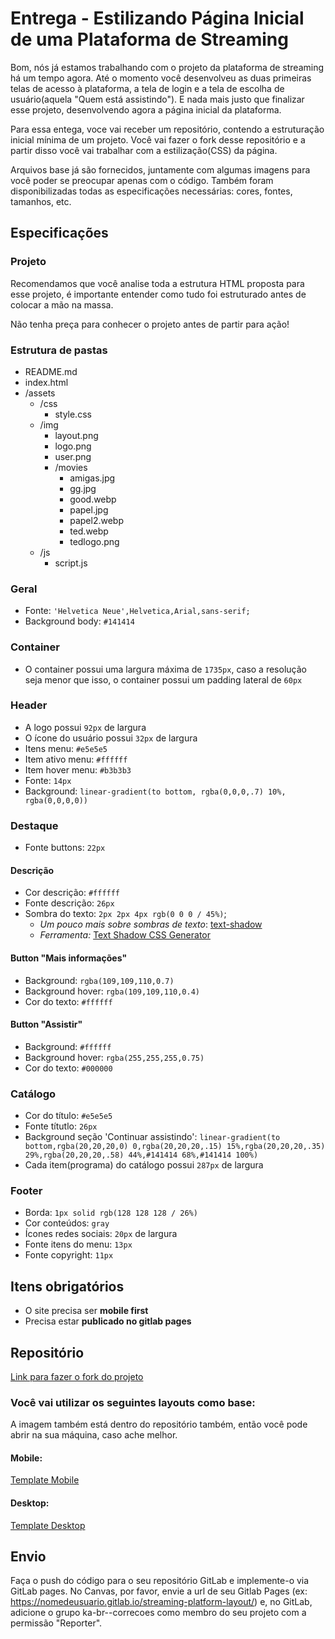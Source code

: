 # Entrega - Estilizando Página Inicial de uma Plataforma de Streaming

Bom, nós já estamos trabalhando com o projeto da plataforma de streaming há um tempo agora. Até o momento você desenvolveu as duas primeiras telas de acesso à plataforma, a tela de login e a tela de escolha de usuário(aquela "Quem está assistindo"). E nada mais justo que finalizar esse projeto, desenvolvendo agora a página inicial da plataforma.

Para essa entega, voce vai receber um repositório, contendo a estruturação inicial mínima de um projeto. Você vai fazer o fork desse repositório e a partir disso você vai trabalhar com a estilização(CSS) da página.

Arquivos base já são fornecidos, juntamente com algumas imagens para você poder se preocupar apenas com o código. Também foram disponibilizadas todas as especificações necessárias: cores, fontes, tamanhos, etc.

## Especificações

### Projeto

Recomendamos que você analise toda a estrutura HTML proposta para esse projeto, é importante entender como tudo foi estruturado antes de colocar a mão na massa. 

Não tenha preça para conhecer o projeto antes de partir para ação!

### Estrutura de pastas

- README.md
- index.html
- /assets
    - /css
        - style.css
    - /img
        - layout.png
        - logo.png
        - user.png
        - /movies
            - amigas.jpg
            - gg.jpg
            - good.webp
            - papel.jpg
            - papel2.webp
            - ted.webp
            - tedlogo.png
    - /js
        - script.js

### Geral

- Fonte: `'Helvetica Neue',Helvetica,Arial,sans-serif;`
- Background body: `#141414`

### Container

- O container possui uma largura máxima de `1735px`, caso a resolução seja menor que isso, o container possui um padding lateral de `60px`

### Header

- A logo possui `92px` de largura
- O ícone do usuário possui `32px` de largura
- Itens menu: `#e5e5e5`
- Item ativo menu: `#ffffff`
- Item hover menu: `#b3b3b3`
- Fonte: `14px`
- Background: `linear-gradient(to bottom, rgba(0,0,0,.7) 10%, rgba(0,0,0,0))`

### Destaque

- Fonte buttons: `22px`

#### Descrição

- Cor descrição: `#ffffff`
- Fonte descrição: `26px`
- Sombra do texto: `2px 2px 4px rgb(0 0 0 / 45%)`;
    - _Um pouco mais sobre sombras de texto_: [text-shadow](https://developer.mozilla.org/en-US/docs/Web/CSS/text-shadow)
    - _Ferramenta:_ [Text Shadow CSS Generator](https://cssgenerator.org/text-shadow-css-generator.html)

#### Button "Mais informações"

- Background: `rgba(109,109,110,0.7)`
- Background hover: `rgba(109,109,110,0.4)`
- Cor do texto: `#ffffff`

#### Button "Assistir"

- Background: `#ffffff`
- Background hover: `rgba(255,255,255,0.75)`
- Cor do texto: `#000000`

### Catálogo

- Cor do título: `#e5e5e5`
- Fonte títutlo: `26px`
- Background seção 'Continuar assistindo': `linear-gradient(to bottom,rgba(20,20,20,0) 0,rgba(20,20,20,.15) 15%,rgba(20,20,20,.35) 29%,rgba(20,20,20,.58) 44%,#141414 68%,#141414 100%)`
- Cada item(programa) do catálogo possui `287px` de largura

### Footer

- Borda: `1px solid rgb(128 128 128 / 26%)`
- Cor conteúdos: `gray`
- Ícones redes sociais: `20px` de largura
- Fonte itens do menu: `13px`
- Fonte copyright: `11px`

## Itens obrigatórios

- O site precisa ser **mobile first**
- Precisa estar **publicado no gitlab pages**

## Repositório

[Link para fazer o fork do projeto](https://gitlab.com/kenzie-academy-brasil/se/fe/sprint-3-css-week/assessment-styling-streaming-platform-home-page)

### Você vai utilizar os seguintes layouts como base:

A imagem também está dentro do repositório também, então você pode abrir na sua máquina, caso ache melhor.

#### Mobile:

[Template Mobile](https://gitlab.com/kenzie-academy-brasil/se/fe/sprint-3-css-week/assessment-styling-streaming-platform-home-page/-/raw/master/assets/img/layout-mobile.png)

#### Desktop:

[Template Desktop](https://gitlab.com/kenzie-academy-brasil/se/fe/sprint-3-css-week/assessment-styling-streaming-platform-home-page/-/raw/master/assets/img/layout.png)

## Envio

Faça o push do código para o seu repositório GitLab e implemente-o via GitLab pages. No Canvas, por favor, envie a url de seu Gitlab Pages (ex: https://nomedeusuario.gitlab.io/streaming-platform-layout/) e, no GitLab, adicione o grupo ka-br-<sua-turma>-correcoes como membro do seu projeto com a permissão "Reporter".
